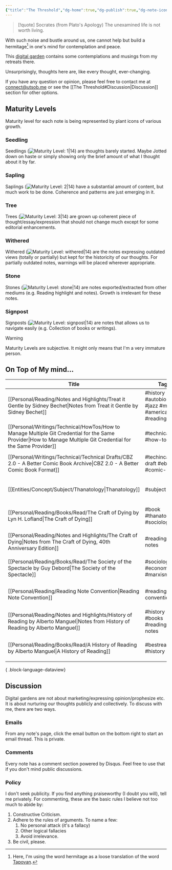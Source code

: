 ```yaml
---
{"title":"The Threshold","dg-home":true,"dg-publish":true,"dg-note-icon":"signpost","dg-pinned":true,"dg-hide-in-graph":true,"dg-metatags":{"description":"Utsob's Digital Garden","og:description":"Utsob's Digital Garden"},"created":"","updated":"","permalink":"/the-threshold/","metatags":{"description":"Utsob's Digital Garden","og:description":"Utsob's Digital Garden"},"hideInGraph":true,"pinned":true,"tags":["gardenEntry","gardenEntry","gardenEntry","gardenEntry","gardenEntry","gardenEntry","gardenEntry"],"dgPassFrontmatter":true,"noteIcon":"signpost"}
---
```



> [!quote] Socrates (from Plato's Apology)
> The unexamined life is not worth living.

With such noise and bustle around us, one cannot help but build a hermitage[^1] in one's mind for contemplation and peace.

This [digital garden](https://cagrimmett.com/notes/2020/11/08/what-are-digital-gardens/) contains some contemplations and musings from my retreats there.

Unsurprisingly, thoughts here are, like every thought, ever-changing.

If you have any question or opinion, please feel free to contact me at [connect@utsob.me](mailto:connect@utsob.me) or see the [[The Threshold#Discussion\|Discussion]] section for other options.

## Maturity Levels
Maturity level for each note is being represented by plant icons of various growth.

### Seedling
Seedlings (![Maturity Level: 1|14](https://hermitage.utsob.me/img/tree-1.svg)) are thoughts barely started. Maybe Jotted down on haste or simply showing only the brief amount of what I thought about it by far.

### Sapling
Saplings (![Maturity Level: 2|14](https://hermitage.utsob.me/img/tree-2.svg)) have a substantial amount of content, but much work to be done. Coherence and patterns are just emerging in it.

### Tree
Trees (![Maturity Level: 3|14](https://hermitage.utsob.me/img/tree-3.svg)) are grown up coherent piece of thought/essay/expression that should not change much except for some editorial enhancements.

### Withered
Withered (![Maturity Level: withered|14](https://hermitage.utsob.me/img/withered.svg)) are the notes expressing outdated views (totally or partially) but kept for the historicity of our thoughts. For partially outdated notes, warnings will be placed wherever appropriate.

### Stone
Stones (![Maturity Level: stone|14](https://hermitage.utsob.me/img/stone.svg)) are notes exported/extracted from other mediums (e.g. Reading highlight and notes). Growth is irrelevant for these notes.

### Signpost
Signposts (![Maturity Level: signpost|14](https://hermitage.utsob.me/img/signpost.svg)) are notes that allows us to navigate easily (e.g. Collection of books or writings).

> [!Warning] 
> Maturity Levels are subjective. It might only means that I'm a very immature person.


## On Top of My mind…
| Title                                                                                                                                                              | Tags                                                         | Updated                                                   | Created                                                    |
| ------------------------------------------------------------------------------------------------------------------------------------------------------------------ | ------------------------------------------------------------ | --------------------------------------------------------- | ---------------------------------------------------------- |
| [[Personal/Reading/Notes and Highlights/Treat it Gentle by Sidney Bechet\|Notes from Treat it Gentle by Sidney Bechet]]                                         | #history #autobiography #jazz #music #american #reading-note | <center><small>Apr 30, 2023<hr/>02:46 pm</small></center> | <center><small>Aug 28, 2021<hr/>06:01 am</small></center>  |
| [[Personal/Writings/Technical/HowTos/How to Manage Multiple Git Credential for the Same Provider\|How to Manage Multiple Git Credential for the Same Provider]] | #technical #how-to                                           | <center><small>Apr 30, 2023<hr/>02:37 pm</small></center> | <center><small>Apr 26, 2023<hr/>02:10 pm</small></center>  |
| [[Personal/Writings/Technical/Technical Drafts/CBZ 2.0 - A Better Comic Book Archive\|CBZ 2.0 - A Better Comic Book Format]]                                    | #techincal-draft #ebook #comic-book                          | <center><small>Apr 25, 2023<hr/>10:03 am</small></center> | <center><small>Apr 25, 2023<hr/>09:32 am</small></center>  |
| [[Entities/Concept/Subject/Thanatology\|Thanatology]]                                                                                                           | #subject                                                     | <center><small>Apr 01, 2023<hr/>02:41 pm</small></center> | <center><small>Apr 01, 2023<hr/>02:28 pm</small></center>  |
| [[Personal/Reading/Books/Read/The Craft of Dying by Lyn H. Lofland\|The Craft of Dying]]                                                                        | #book #thanatology #sociology                                | <center><small>Apr 01, 2023<hr/>02:40 pm</small></center> | <center><small>Jan 11, 2019<hr/>12:00 am</small></center>  |
| [[Personal/Reading/Notes and Highlights/The Craft of Dying\|Notes from The Craft of Dying, 40th Anniversary Edition]]                                           | #reading-notes                                               | <center><small>Mar 30, 2023<hr/>08:53 pm</small></center> | <center><small>Mar 30, 2023<hr/>03:31 pm</small></center>  |
| [[Personal/Reading/Books/Read/The Society of the Spectacle by Guy Debord\|The Society of the Spectacle]]                                                        | #sociology #economics #marxism                               | <center><small>Mar 27, 2023<hr/>10:12 pm</small></center> | <center><small>Mar 30, 2022<hr/>12:00 am</small></center>  |
| [[Personal/Reading/Reading Note Convention\|Reading Note Convention]]                                                                                           | #reading-convention                                          | <center><small>Mar 27, 2023<hr/>07:13 pm</small></center> | <center><small>Jan 31, 2023<hr/>12:41 am</small></center>  |
| [[Personal/Reading/Notes and Highlights/History of Reading by Alberto Manguel\|Notes from History of Reading by Alberto Manguel]]                               | #history #books #reading-notes                               | <center><small>Mar 26, 2023<hr/>08:09 pm</small></center> | <center><small>Sept 08, 2021<hr/>05:40 pm</small></center> |
| [[Personal/Reading/Books/Read/A History of Reading by Alberto Manguel\|A History of Reading]]                                                                   | #bestreads #history                                          | <center><small>Mar 26, 2023<hr/>08:09 pm</small></center> | <center><small>Dec 30, 2020<hr/>12:00 am</small></center>  |

{ .block-language-dataview}
## Discussion
Digital gardens are not about marketing/expressing opinion/prophesize etc. It is about nurturing our thoughts publicly and collectively. To discuss with me, there are two ways.

### Emails
From any note's page, click the email button on the bottom right to start an email thread. This is private.

### Comments
Every note has a comment section powered by Disqus. Feel free to use that if you don't mind public discussions.

### Policy
I don't seek publicity. If you find anything praiseworthy (I doubt you will), tell me privately. For commenting, these are the basic rules I believe not too much to abide by:
1. Constructive Criticism.
2. Adhere to the rules of arguments. To name a few:
    1. No personal attack (it's a fallacy)
    2. Other logical fallacies
    3. Avoid irrelevance.
3. Be civil, please.

[^1]: Here, I'm using the word hermitage as a loose translation of the word [Tapovan](https://en.wikipedia.org/wiki/Tapovan).